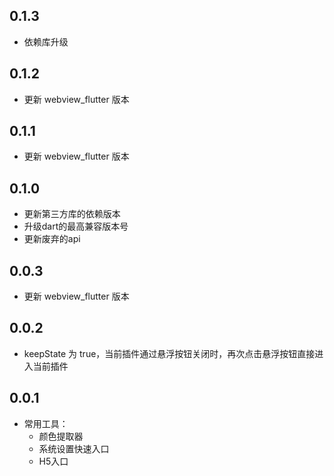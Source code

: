 ## 0.1.3

* 依赖库升级

## 0.1.2

* 更新 webview_flutter 版本

## 0.1.1

* 更新 webview_flutter 版本

## 0.1.0

* 更新第三方库的依赖版本
* 升级dart的最高兼容版本号
* 更新废弃的api

## 0.0.3

* 更新 webview_flutter 版本

## 0.0.2

* keepState 为 true，当前插件通过悬浮按钮关闭时，再次点击悬浮按钮直接进入当前插件

## 0.0.1

* 常用工具：
    + 颜色提取器
    + 系统设置快速入口
    + H5入口